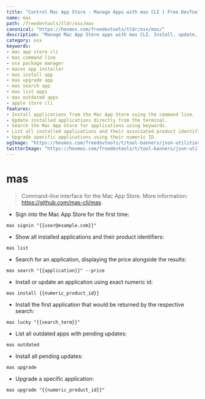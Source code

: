 ```yaml
---
title: "Control Mac App Store - Manage Apps with mas CLI | Free DevTools"
name: mas
path: /freedevtools/tldr/osx/mas
canonical: "https://hexmos.com/freedevtools/tldr/osx/mas/"
description: "Manage Mac App Store apps with mas CLI. Install, update, search and list applications directly from the command line. Free online tool, no registration required."
category: osx
keywords:
- mac app store cli
- mas command line
- osx package manager
- macos app installer
- mas install app
- mas upgrade app
- mas search app
- mas list apps
- mas outdated apps
- apple store cli
features:
- Install applications from the Mac App Store using the command line.
- Update installed applications directly from the terminal.
- Search the Mac App Store for applications using keywords.
- List all installed applications and their associated product identifiers.
- Upgrade specific applications using their numeric ID.
ogImage: "https://hexmos.com/freedevtools/t/tool-banners/json-utilities-banner.png"
twitterImage: "https://hexmos.com/freedevtools/t/tool-banners/json-utilities-banner.png"
---
```


# mas

> Command-line interface for the Mac App Store.
> More information: <https://github.com/mas-cli/mas>.

- Sign into the Mac App Store for the first time:

`mas signin "{{user@example.com}}"`

- Show all installed applications and their product identifiers:

`mas list`

- Search for an application, displaying the price alongside the results:

`mas search "{{application}}" --price`

- Install or update an application using exact numeric id:

`mas install {{numeric_product_id}}`

- Install the first application that would be returned by the respective search:

`mas lucky "{{search_term}}"`

- List all outdated apps with pending updates:

`mas outdated`

- Install all pending updates:

`mas upgrade`

- Upgrade a specific application:

`mas upgrade "{{numeric_product_id}}"`
